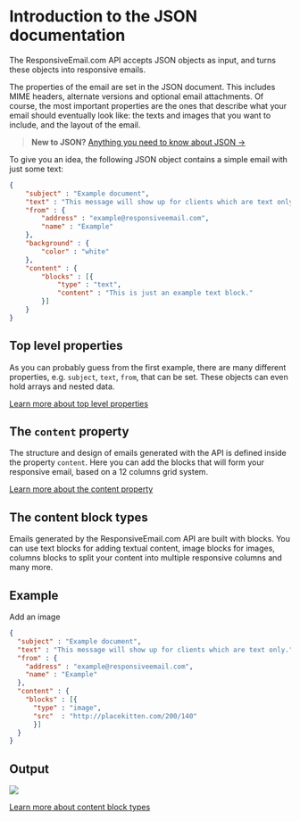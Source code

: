 # Introduction to the JSON documentation

The ResponsiveEmail.com API accepts JSON objects as input, and turns these objects into responsive emails.

The properties of the email are set in the JSON document. This includes MIME headers, alternate versions and optional email attachments. Of course, the most important properties are the ones that describe what your email should eventually look like: the texts and images that you want to include, and the layout of the email.

> **New to JSON?** [Anything you need to know about JSON →](http://www.json.org/)

To give you an idea, the following JSON object contains a simple email with just some text:

```json
{
    "subject" : "Example document",
    "text" : "This message will show up for clients which are text only.",
    "from" : {
        "address" : "example@responsiveemail.com",
        "name" : "Example"
    },
    "background" : {
        "color" : "white"
    },
    "content" : {
        "blocks" : [{
            "type" : "text",
            "content" : "This is just an example text block."
        }]
    }
}
```

## Top level properties

As you can probably guess from the first example, there are many different properties, e.g. `subject`, `text`, `from`, that can be set. These objects can even hold arrays and nested data.

[Learn more about top level properties](copernica-docs:ResponsiveEmail/json/top-level-properties "Learn more about top level properties")

## The `content` property

The structure and design of emails generated with the API is defined inside the property `content`. Here you can add the blocks that will form your responsive email, based on a 12 columns grid system.

[Learn more about the content property](copernica-docs:ResponsiveEmail/json/property-content "Learn more about the content property")

## The content block types

Emails generated by the ResponsiveEmail.com API are built with blocks. You can use text blocks
for adding textual content, image blocks for images, columns blocks to split your content
into multiple responsive columns and many more.

## Example
Add an image

```json
{
  "subject" : "Example document",
  "text" : "This message will show up for clients which are text only.",
  "from" : {
    "address" : "example@responsiveemail.com",
    "name" : "Example"
  },
  "content" : {
    "blocks" : [{
      "type" : "image",
      "src"  : "http://placekitten.com/200/140"
      }]
  }
}
```


## Output


![](//placekitten.com/200/140)

[Learn more about content block types](copernica-docs:ResponsiveEmail/json/property-blocks "Learn more about content block types")
